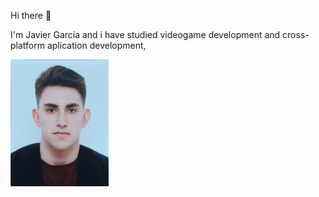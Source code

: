  Hi there 👋

 I'm Javier García and i have studied videogame development and cross-platform aplication development,

<img src="Assets/profilePhoto.jpg" alt="My Face" width="157" height="203" />
<!--
**JvrGrc/JvrGrc** is a ✨ _special_ ✨ repository because its `README.md` (this file) appears on your GitHub profile.

Here are some ideas to get you started:

- 🔭 I’m currently working on ...
- 🌱 I’m currently learning ...
- 👯 I’m looking to collaborate on ...
- 🤔 I’m looking for help with ...
- 💬 Ask me about ...
- 📫 How to reach me: ...
- 😄 Pronouns: ...
- ⚡ Fun fact: ...
-->
